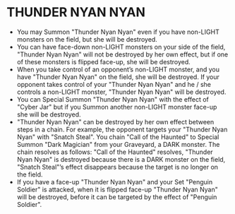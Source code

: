 # THUNDER NYAN NYAN

*   You may Summon "Thunder Nyan Nyan" even if you have non-LIGHT monsters on the field, but she will be destroyed.
*   You can have face-down non-LIGHT monsters on your side of the field, "Thunder Nyan Nyan" will not be destroyed by her own effect, but if one of these monsters is flipped face-up, she will be destroyed.
*   When you take control of an opponent’s non-LIGHT monster, and you have "Thunder Nyan Nyan" on the field, she will be destroyed. If your opponent takes control of your "Thunder Nyan Nyan" and he / she controls a non-LIGHT monster, "Thunder Nyan Nyan" will be destroyed.
*   You can Special Summon "Thunder Nyan Nyan" with the effect of "Cyber Jar" but if you Summon another non-LIGHT monster face-up she will be destroyed.
*   "Thunder Nyan Nyan" can be destroyed by her own effect between steps in a chain. For example, the opponent targets your "Thunder Nyan Nyan" with "Snatch Steal". You chain "Call of the Haunted" to Special Summon "Dark Magician" from your Graveyard, a DARK monster. The chain resolves as follows: "Call of the Haunted" resolves, "Thunder Nyan Nyan" is destroyed because there is a DARK monster on the field, "Snatch Steal"’s effect disappears because the target is no longer on the field.
*   If you have a face-up "Thunder Nyan Nyan" and your Set "Penguin Soldier" is attacked, when it is flipped face-up "Thunder Nyan Nyan" will be destroyed, before it can be targeted by the effect of "Penguin Soldier".

